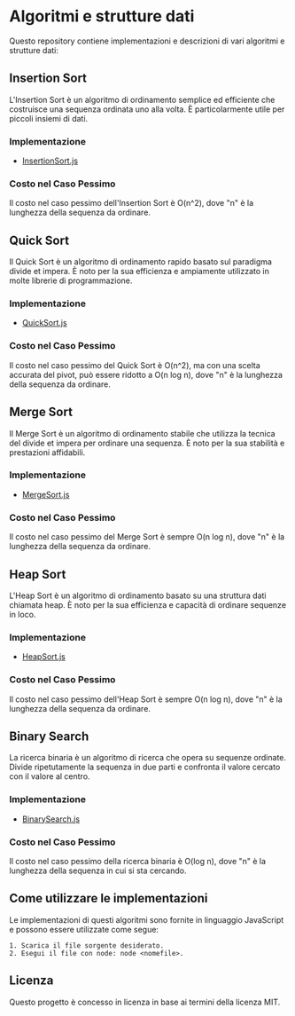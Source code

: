 # Algoritmi e strutture dati

Questo repository contiene implementazioni e descrizioni di vari algoritmi e strutture dati:

## Insertion Sort

L'Insertion Sort è un algoritmo di ordinamento semplice ed efficiente che costruisce una sequenza ordinata uno alla volta. È particolarmente utile per piccoli insiemi di dati.

### Implementazione
- [InsertionSort.js](https://github.com/Dino-996/Algoritmi/blob/resume_main/Algoritmi%20di%20ordinamento/insertionSort.js)

### Costo nel Caso Pessimo
Il costo nel caso pessimo dell'Insertion Sort è O(n^2), dove "n" è la lunghezza della sequenza da ordinare.

## Quick Sort

Il Quick Sort è un algoritmo di ordinamento rapido basato sul paradigma divide et impera. È noto per la sua efficienza e ampiamente utilizzato in molte librerie di programmazione.

### Implementazione
- [QuickSort.js](https://github.com/Dino-996/Algoritmi/blob/resume_main/Algoritmi%20di%20ordinamento/quickSort.js)

### Costo nel Caso Pessimo
Il costo nel caso pessimo del Quick Sort è O(n^2), ma con una scelta accurata del pivot, può essere ridotto a O(n log n), dove "n" è la lunghezza della sequenza da ordinare.

## Merge Sort

Il Merge Sort è un algoritmo di ordinamento stabile che utilizza la tecnica del divide et impera per ordinare una sequenza. È noto per la sua stabilità e prestazioni affidabili.

### Implementazione
- [MergeSort.js](https://github.com/Dino-996/Algoritmi/blob/resume_main/Algoritmi%20di%20ordinamento/mergeSort.js)

### Costo nel Caso Pessimo
Il costo nel caso pessimo del Merge Sort è sempre O(n log n), dove "n" è la lunghezza della sequenza da ordinare.

## Heap Sort

L'Heap Sort è un algoritmo di ordinamento basato su una struttura dati chiamata heap. È noto per la sua efficienza e capacità di ordinare sequenze in loco.

### Implementazione
- [HeapSort.js](https://github.com/Dino-996/Algoritmi/blob/resume_main/Algoritmi%20di%20ordinamento/heapSort.js)

### Costo nel Caso Pessimo
Il costo nel caso pessimo dell'Heap Sort è sempre O(n log n), dove "n" è la lunghezza della sequenza da ordinare.

## Binary Search

La ricerca binaria è un algoritmo di ricerca che opera su sequenze ordinate. Divide ripetutamente la sequenza in due parti e confronta il valore cercato con il valore al centro.

### Implementazione
- [BinarySearch.js](https://github.com/Dino-996/Algoritmi/blob/resume_main/Algoritmi%20di%20ricerca/binarySearch.js)

### Costo nel Caso Pessimo
Il costo nel caso pessimo della ricerca binaria è O(log n), dove "n" è la lunghezza della sequenza in cui si sta cercando.

## Come utilizzare le implementazioni

Le implementazioni di questi algoritmi sono fornite in linguaggio JavaScript e possono essere utilizzate come segue:

    1. Scarica il file sorgente desiderato.
    2. Esegui il file con node: node <nomefile>.

## Licenza

Questo progetto è concesso in licenza in base ai termini della licenza MIT.
